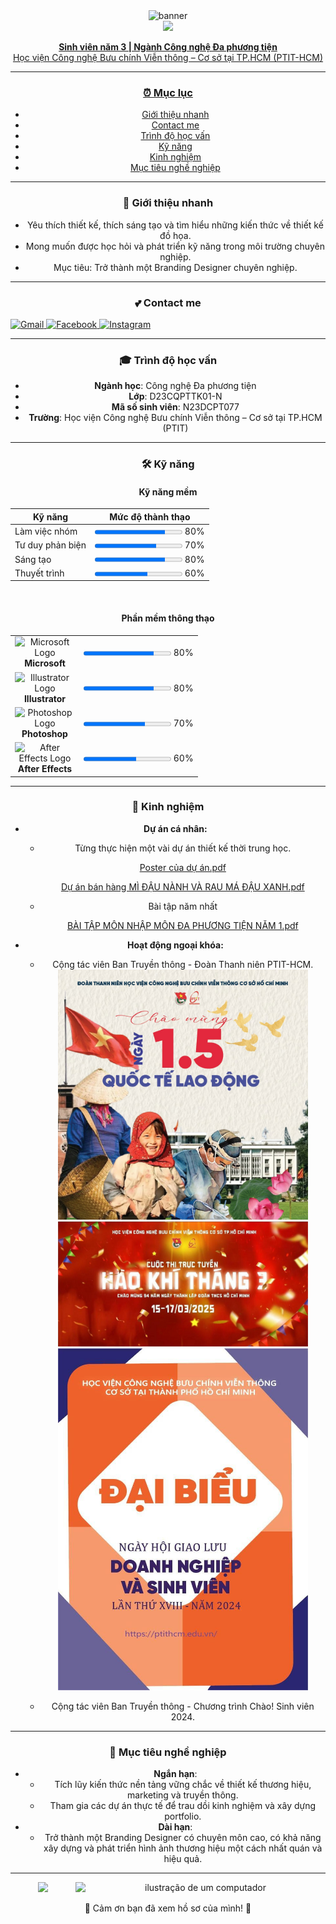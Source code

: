 <div align="center">
  <img src="https://i.pinimg.com/originals/77/d6/5b/77d65ba396eeae06ba52b8ce1b67caeb.gif" alt="banner">
</div>

<div align="center">
  <a href="https://git.io/typing-svg"><img src="https://readme-typing-svg.herokuapp.com?font=Fira+Code&size=35&pause=1000&color=9572CB&center=true&vCenter=true&width=600&lines=NGUYỄN+THỊ+NGỌC+HÂN;🐰+BRANDING+DESIGNER+🐰" 
</div>

<div align="center">
  <p>
    <b>Sinh viên năm 3 | Ngành Công nghệ Đa phương tiện</b><br>
    Học viện Công nghệ Bưu chính Viễn thông – Cơ sở tại TP.HCM (PTIT-HCM)
  </p>
</div>

---

### ⏰ Mục lục
- [Giới thiệu nhanh](#-giới-thiệu-nhanh)
- [Contact me](#-contact-me)
- [Trình độ học vấn](#-trình-độ-học-vấn)
- [Kỹ năng](#-kỹ-năng)
- [Kinh nghiệm](#-kinh-nghiệm)
- [Mục tiêu nghề nghiệp](#-mục-tiêu-nghề-nghiệp)

---

### 👋 Giới thiệu nhanh
- Yêu thích thiết kế, thích sáng tạo và tìm hiểu những kiến thức về thiết kế đồ họa.
- Mong muốn được học hỏi và phát triển kỹ năng trong môi trường chuyên nghiệp.
- Mục tiêu: Trở thành một Branding Designer chuyên nghiệp.

---

### 💕 Contact me
<p align="left">
  <a href="mailto:n23dcpt077@student.ptithcm.edu.vn" target="_blank">
    <img src="https://img.shields.io/badge/Gmail-D14836?style=for-the-badge&logo=gmail&logoColor=white" alt="Gmail"/>
  </a>
  <a href="https://www.facebook.com/ncchanduke" target="_blank">
    <img src="https://img.shields.io/badge/Facebook-1877F2?style=for-the-badge&logo=facebook&logoColor=white" alt="Facebook"/>
  </a>
  <a href="https://www.instagram.com/ncchand.uke/" target="_blank">
    <img src="https://img.shields.io/badge/Instagram-E4405F?style=for-the-badge&logo=instagram&logoColor=white" alt="Instagram"/>
  </a>
</p>

---

### 🎓 Trình độ học vấn
- **Ngành học**: Công nghệ Đa phương tiện
- **Lớp**: D23CQPTTK01-N
- **Mã số sinh viên**: N23DCPT077
- **Trường**: Học viện Công nghệ Bưu chính Viễn thông – Cơ sở tại TP.HCM (PTIT)

---

### 🛠️ Kỹ năng

#### Kỹ năng mềm
| Kỹ năng          | Mức độ thành thạo                                 |
|-------------------|---------------------------------------------------|
| Làm việc nhóm     | <progress max="100" value="80"></progress> 80%    |
| Tư duy phản biện  | <progress max="100" value="70"></progress> 70%    |
| Sáng tạo          | <progress max="100" value="80"></progress> 80%    |
| Thuyết trình      | <progress max="100" value="60"></progress> 60%    |

<br>

#### Phần mềm thông thạo
<table>
  <tr>
    <td align="center" width="96">
      <img src="https://upload.wikimedia.org/wikipedia/commons/thumb/4/44/Microsoft_logo.svg/2048px-Microsoft_logo.svg.png" width="25" alt="Microsoft Logo"/>
      <br><strong>Microsoft</strong>
    </td>
    <td><progress max="100" value="80"></progress> 80%</td>
  </tr>
  <tr>
    <td align="center" width="96">
      <img src="https://upload.wikimedia.org/wikipedia/commons/thumb/f/fb/Adobe_Illustrator_CC_icon.svg/2048px-Adobe_Illustrator_CC_icon.svg.png" width="25" alt="Illustrator Logo"/>
      <br><strong>Illustrator</strong>
    </td>
    <td><progress max="100" value="80"></progress> 80%</td>
  </tr>
  <tr>
    <td align="center" width="96">
      <img src="https://upload.wikimedia.org/wikipedia/commons/thumb/a/af/Adobe_Photoshop_CC_icon.svg/2101px-Adobe_Photoshop_CC_icon.svg.png" width="25" alt="Photoshop Logo"/>
      <br><strong>Photoshop</strong>
    </td>
    <td><progress max="100" value="70"></progress> 70%</td>
  </tr>
  <tr>
    <td align="center" width="96">
      <img src="https://upload.wikimedia.org/wikipedia/commons/thumb/c/cb/Adobe_After_Effects_CC_icon.svg/2101px-Adobe_After_Effects_CC_icon.svg.png" width="25" alt="After Effects Logo"/>
      <br><strong>After Effects</strong>
    </td>
    <td><progress max="100" value="60"></progress> 60%</td>
  </tr>
</table>

---

### 💼 Kinh nghiệm
- **Dự án cá nhân:**
  - Từng thực hiện một vài dự án thiết kế thời trung học.
    
    [Poster của dự án.pdf](https://github.com/n23dcpt077-hash/PROFILE-OF-NGOCHAN/blob/ea88b41c91dc3df19daa1b272b16a3a4be29ce41/Poster%20c%E1%BB%A7a%20d%E1%BB%B1%20%C3%A1n.pdf)

     [Dự án bán hàng MÌ ĐẬU NÀNH VÀ RAU MÁ ĐẬU XANH.pdf](https://github.com/n23dcpt077-hash/PROFILE-OF-NGOCHAN/blob/ea88b41c91dc3df19daa1b272b16a3a4be29ce41/D%E1%BB%B1%20%C3%A1n%20b%C3%A1n%20h%C3%A0ng%20M%C3%8C%20%C4%90%E1%BA%ACU%20N%C3%80NH%20V%C3%80%20RAU%20M%C3%81%20%C4%90%E1%BA%ACU%20XANH.pdf)
  - Bài tập năm nhất
    
    [BÀI TẬP MÔN NHẬP MÔN ĐA PHƯƠNG TIỆN NĂM 1.pdf](https://github.com/n23dcpt077-hash/PROFILE-OF-NGOCHAN/blob/ea88b41c91dc3df19daa1b272b16a3a4be29ce41/B%C3%80I%20T%E1%BA%ACP%20M%C3%94N%20NH%E1%BA%ACP%20M%C3%94N%20%C4%90A%20PH%C6%AF%C6%A0NG%20TI%E1%BB%86N%20N%C4%82M%201.pdf)
- **Hoạt động ngoại khóa:**
  - Cộng tác viên Ban Truyền thông - Đoàn Thanh niên PTIT-HCM.
    <br>
    <img src="1.5.jpg" width="400" alt="Hoạt động Đoàn Thanh niên">
     <img src="HÀO KHÍ THÁNG 3.jpg" width="400" alt="Hoạt động Đoàn Thanh niên">
      <img src="THẺ ĐẠI BIỂU.jpg" width="400" alt="Hoạt động Đoàn Thanh niên">
      
  - Cộng tác viên Ban Truyền thông - Chương trình Chào! Sinh viên 2024.

---

### 🎯 Mục tiêu nghề nghiệp
- **Ngắn hạn**:
  - Tích lũy kiến thức nền tảng vững chắc về thiết kế thương hiệu, marketing và truyền thông.
  - Tham gia các dự án thực tế để trau dồi kinh nghiệm và xây dựng portfolio.
- **Dài hạn**:
  - Trở thành một Branding Designer có chuyên môn cao, có khả năng xây dựng và phát triển hình ảnh thương hiệu một cách nhất quán và hiệu quả.

---
  
<p align="center">
  <img src="https://raw.githubusercontent.com/MicaelliMedeiros/micaellimedeiros/master/image/computer-illustration.png" alt="ilustração de um computador" min-width="400px" max-width="400px" width="400px" align="right">
</p>

<p align="center">
  <img src="https://media.giphy.com/media/VbnUQpnihPSIgIXuZv/giphy.gif" width="50">
</p>

<p align="center">

  💙 Cảm ơn bạn đã xem hồ sơ của mình! 💙
</p>
